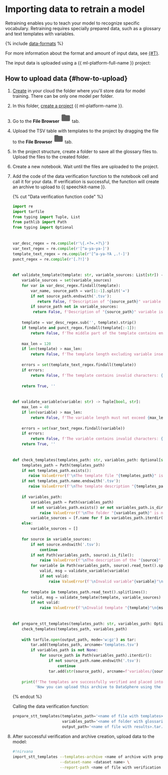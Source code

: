 # Importing data to retrain a model

Retraining enables you to teach your model to recognize specific vocabulary. Retraining requires specially prepared data, such as a glossary and text templates with variables.

{% include [data-formats](../../_includes/speechkit/training-data-format.md) %}

For more information about the format and amount of input data, see [{#T}](additional-training.md#data).

The input data is uploaded using a {{ ml-platform-full-name }} project:

## How to upload data {#how-to-upload}

1. [Create](../../resource-manager/operations/folder/create.md) in your cloud the folder where you'll store data for model training. There can be only one model per folder.

1. In this folder, [create a project](../../datasphere-old/operations/projects/create.md) {{ ml-platform-name }}.

1. Go to the **File Browser** ![File Browser](../../_assets/datasphere/jupyterlab/folder.svg) tab.

1. Upload the TSV table with templates to the project by dragging the file to the **File Browser** ![File Browser](../../_assets/datasphere/jupyterlab/folder.svg) tab.

1. In the project structure, create a folder to save all the glossary files to. Upload the files to the created folder.

1. Create a new notebook. Wait until the files are uploaded to the project.

1. Add the code of the data verification function to the notebook cell and call it for your data. If verification is successful, the function will create an archive to upload to {{ speechkit-name }}.

   {% cut "Data verification function code" %}

   ```python
   import re
   import tarfile
   from typing import Tuple, List
   from pathlib import Path
   from typing import Optional


   var_desc_regex = re.compile(r'\{.+?=.+?\}')
   var_text_regex = re.compile(r'[^a-ya-ya-]')
   template_text_regex = re.compile(r'[^a-ya-YA ,.!-]')
   punct_regex = re.compile(r'[.?!]')


   def validate_template(template: str, variable_sources: List[str]) -> Tuple[bool, str]:
       variable_sources = set(variable_sources)
       for var in var_desc_regex.findall(template):
           var_name, source_path = var[1:-1].split('=')
           if not source_path.endswith('.tsv'):
              return False, f'Description of "{source_path}" variable has a non-TSV extension'
           if source_path not in variable_sources:
            return False, f'Description of "{source_path}" variable is not found'

       template = var_desc_regex.sub('', template).strip()
       if template and punct_regex.findall(template[:-1]):
           return False, f'The middle part of the template contains end-of-sentence punctuation marks'

       max_len = 120
       if len(template) > max_len:
           return False, f'The template length excluding variable inserts must not exceed {max_len} characters'

       errors = set(template_text_regex.findall(template))
       if errors:
           return False, f'The template contains invalid characters: {errors}'

       return True, ''


   def validate_variable(variable: str) -> Tuple[bool, str]:
       max_len = 40
       if len(variable) > max_len:
           return False, f'The variable length must not exceed {max_len} characters'

       errors = set(var_text_regex.findall(variable))
       if errors:
           return False, f'The variable contains invalid characters: {errors}'
       return True, ''


   def check_templates(templates_path: str, variables_path: Optional[str]):
       templates_path = Path(templates_path)
       if not templates_path.exists():
          raise ValueError(f'\nThe template file "{templates_path}" is not found')
       if not templates_path.name.endswith('.tsv'):
          raise ValueError(f'\nThe template description "{templates_path}" has a non-TSV extension')

       if variables_path:
           variables_path = Path(variables_path)
           if not variables_path.exists() or not variables_path.is_dir():
               raise ValueError(f'\nThe folder "{variables_path}" is not found')
           variable_sources = [f.name for f in variables_path.iterdir()]
       else:
           variable_sources = []

       for source in variable_sources:
           if not source.endswith('.tsv'):
               continue
           if not Path(variables_path, source).is_file():
               raise ValueError(f'\nThe description of the "{source}" variable is not found')
           for variable in Path(variables_path, source).read_text().splitlines():
               valid, msg = validate_variable(variable)
               if not valid:
                   raise ValueError(f'\nInvalid variable"{variable}"\n{msg}')

       for template in templates_path.read_text().splitlines():
           valid, msg = validate_template(template, variable_sources)
           if not valid:
               raise ValueError(f'\nInvalid template "{template}"\n{msg}')


   def prepare_stt_templates(templates_path: str, variables_path: Optional[str], output_path: str = 'templates.tar.gz'):
       check_templates(templates_path, variables_path)

       with tarfile.open(output_path, mode='w:gz') as tar:
           tar.add(templates_path, arcname='templates.tsv')
           if variables_path is not None:
               for source_path in Path(variables_path).iterdir():
                   if not source_path.name.endswith('.tsv'):
                       continue
                   tar.add(str(source_path), arcname=f'variables/{source_path.name}')

       print(f'The templates are successfully verified and placed into the archive {output_path}.\n'
             'Now you can upload this archive to DataSphere using the magic import_stt_templates macros')
   ```

   {% endcut %}

   Calling the data verification function:

   ```python
   prepare_stt_templates(templates_path='<name of file with templates>.tsv',
                         variables_path='<name of folder with glossaries>',
                         output_path='<name of file with results>.tar.gz')
   ```

1. After successful verification and archive creation, upload data to the model:

   ```bash
   #!nirvana
   import_stt_templates --templates-archive <name of archive with prepared data>.tar.gz \
                        --dataset-name <dataset name> \
                        --report-path <name of file with verification results>.txt
   ```

